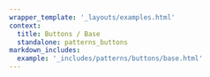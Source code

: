 ```yaml
---
wrapper_template: '_layouts/examples.html'
context:
  title: Buttons / Base
  standalone: patterns_buttons
markdown_includes:
  example: '_includes/patterns/buttons/base.html'
---
```

